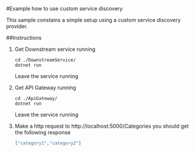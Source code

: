 #Example how to use custom service discovery

This sample constains a simple setup using a custom service discovery provider.

##Instructions
    
1. Get Downstream service running

    ```
    cd ./DownstreamService/
    dotnet run
    ```

    Leave the service running

2. Get API Gateway running

    ```
    cd ./ApiGateway/
    dotnet run
    ```

    Leave the service running

3. Make a http request to http://localhost:5000/Categories you should get the following response

    ```json
    ["category1","category2"]
    ```
